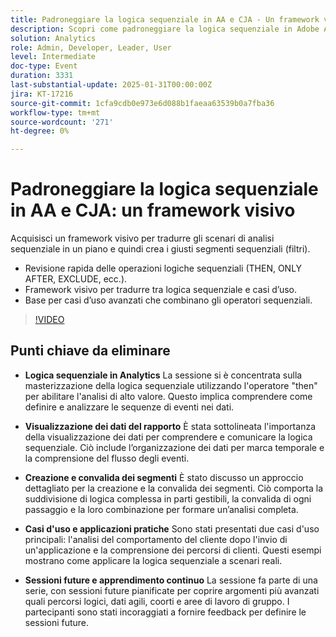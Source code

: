 ```yaml
---
title: Padroneggiare la logica sequenziale in AA e CJA - Un framework visivo
description: Scopri come padroneggiare la logica sequenziale in Adobe Analytics e Customer Journey Analytics con un framework visivo per tradurre gli scenari in piani utilizzabili e creare segmenti sequenziali efficaci.
solution: Analytics
role: Admin, Developer, Leader, User
level: Intermediate
doc-type: Event
duration: 3331
last-substantial-update: 2025-01-31T00:00:00Z
jira: KT-17216
source-git-commit: 1cfa9cdb0e973e6d088b1faeaa63539b0a7fba36
workflow-type: tm+mt
source-wordcount: '271'
ht-degree: 0%

---
```



# Padroneggiare la logica sequenziale in AA e CJA: un framework visivo

Acquisisci un framework visivo per tradurre gli scenari di analisi sequenziale in un piano e quindi crea i giusti segmenti sequenziali (filtri).

* Revisione rapida delle operazioni logiche sequenziali (THEN, ONLY AFTER, EXCLUDE, ecc.).
* Framework visivo per tradurre tra logica sequenziale e casi d’uso.
* Base per casi d’uso avanzati che combinano gli operatori sequenziali.

>[!VIDEO](https://video.tv.adobe.com/v/3443129/?learn=on&enablevpops)

## Punti chiave da eliminare

* **Logica sequenziale in Analytics** La sessione si è concentrata sulla masterizzazione della logica sequenziale utilizzando l&#39;operatore &quot;then&quot; per abilitare l&#39;analisi di alto valore. Questo implica comprendere come definire e analizzare le sequenze di eventi nei dati.

* **Visualizzazione dei dati del rapporto** È stata sottolineata l&#39;importanza della visualizzazione dei dati per comprendere e comunicare la logica sequenziale. Ciò include l’organizzazione dei dati per marca temporale e la comprensione del flusso degli eventi.

* **Creazione e convalida dei segmenti** È stato discusso un approccio dettagliato per la creazione e la convalida dei segmenti. Ciò comporta la suddivisione di logica complessa in parti gestibili, la convalida di ogni passaggio e la loro combinazione per formare un’analisi completa.

* **Casi d&#39;uso e applicazioni pratiche** Sono stati presentati due casi d&#39;uso principali: l&#39;analisi del comportamento del cliente dopo l&#39;invio di un&#39;applicazione e la comprensione dei percorsi di clienti. Questi esempi mostrano come applicare la logica sequenziale a scenari reali.

* **Sessioni future e apprendimento continuo** La sessione fa parte di una serie, con sessioni future pianificate per coprire argomenti più avanzati quali percorsi logici, dati agili, coorti e aree di lavoro di gruppo. I partecipanti sono stati incoraggiati a fornire feedback per definire le sessioni future.